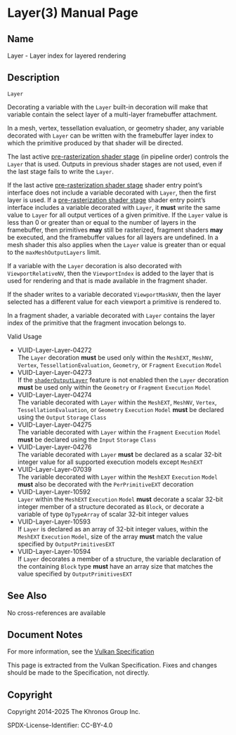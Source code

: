 # Layer(3) Manual Page

## Name

Layer - Layer index for layered rendering



## [](#_description)Description

`Layer`

Decorating a variable with the `Layer` built-in decoration will make that variable contain the select layer of a multi-layer framebuffer attachment.

In a mesh, vertex, tessellation evaluation, or geometry shader, any variable decorated with `Layer` can be written with the framebuffer layer index to which the primitive produced by that shader will be directed.

The last active [pre-rasterization shader stage](https://registry.khronos.org/vulkan/specs/latest/html/vkspec.html#pipelines-graphics-subsets-pre-rasterization) (in pipeline order) controls the `Layer` that is used. Outputs in previous shader stages are not used, even if the last stage fails to write the `Layer`.

If the last active [pre-rasterization shader stage](https://registry.khronos.org/vulkan/specs/latest/html/vkspec.html#pipelines-graphics-subsets-pre-rasterization) shader entry point’s interface does not include a variable decorated with `Layer`, then the first layer is used. If a [pre-rasterization shader stage](https://registry.khronos.org/vulkan/specs/latest/html/vkspec.html#pipelines-graphics-subsets-pre-rasterization) shader entry point’s interface includes a variable decorated with `Layer`, it **must** write the same value to `Layer` for all output vertices of a given primitive. If the `Layer` value is less than 0 or greater than or equal to the number of layers in the framebuffer, then primitives **may** still be rasterized, fragment shaders **may** be executed, and the framebuffer values for all layers are undefined. In a mesh shader this also applies when the `Layer` value is greater than or equal to the `maxMeshOutputLayers` limit.

If a variable with the `Layer` decoration is also decorated with `ViewportRelativeNV`, then the `ViewportIndex` is added to the layer that is used for rendering and that is made available in the fragment shader.

If the shader writes to a variable decorated `ViewportMaskNV`, then the layer selected has a different value for each viewport a primitive is rendered to.

In a fragment shader, a variable decorated with `Layer` contains the layer index of the primitive that the fragment invocation belongs to.

Valid Usage

- [](#VUID-Layer-Layer-04272)VUID-Layer-Layer-04272  
  The `Layer` decoration **must** be used only within the `MeshEXT`, `MeshNV`, `Vertex`, `TessellationEvaluation`, `Geometry`, or `Fragment` `Execution` `Model`
- [](#VUID-Layer-Layer-04273)VUID-Layer-Layer-04273  
  If the [`shaderOutputLayer`](https://registry.khronos.org/vulkan/specs/latest/html/vkspec.html#features-shaderOutputLayer) feature is not enabled then the `Layer` decoration **must** be used only within the `Geometry` or `Fragment` `Execution` `Model`
- [](#VUID-Layer-Layer-04274)VUID-Layer-Layer-04274  
  The variable decorated with `Layer` within the `MeshEXT`, `MeshNV`, `Vertex`, `TessellationEvaluation`, or `Geometry` `Execution` `Model` **must** be declared using the `Output` `Storage` `Class`
- [](#VUID-Layer-Layer-04275)VUID-Layer-Layer-04275  
  The variable decorated with `Layer` within the `Fragment` `Execution` `Model` **must** be declared using the `Input` `Storage` `Class`
- [](#VUID-Layer-Layer-04276)VUID-Layer-Layer-04276  
  The variable decorated with `Layer` **must** be declared as a scalar 32-bit integer value for all supported execution models except `MeshEXT`
- [](#VUID-Layer-Layer-07039)VUID-Layer-Layer-07039  
  The variable decorated with `Layer` within the `MeshEXT` `Execution` `Model` **must** also be decorated with the `PerPrimitiveEXT` decoration
- [](#VUID-Layer-Layer-10592)VUID-Layer-Layer-10592  
  `Layer` within the `MeshEXT` `Execution` `Model` **must** decorate a scalar 32-bit integer member of a structure decorated as `Block`, or decorate a variable of type `OpTypeArray` of scalar 32-bit integer values
- [](#VUID-Layer-Layer-10593)VUID-Layer-Layer-10593  
  If `Layer` is declared as an array of 32-bit integer values, within the `MeshEXT` `Execution` `Model`, size of the array **must** match the value specified by `OutputPrimitivesEXT`
- [](#VUID-Layer-Layer-10594)VUID-Layer-Layer-10594  
  If `Layer` decorates a member of a structure, the variable declaration of the containing `Block` type **must** have an array size that matches the value specified by `OutputPrimitivesEXT`

## [](#_see_also)See Also

No cross-references are available

## [](#_document_notes)Document Notes

For more information, see the [Vulkan Specification](https://registry.khronos.org/vulkan/specs/latest/html/vkspec.html#Layer)

This page is extracted from the Vulkan Specification. Fixes and changes should be made to the Specification, not directly.

## [](#_copyright)Copyright

Copyright 2014-2025 The Khronos Group Inc.

SPDX-License-Identifier: CC-BY-4.0